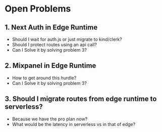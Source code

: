 # Open Problems

## 1. Next Auth in Edge Runtime

- Should I wait for auth.js or just migrate to kind/clerk?
- Should I protect routes using an api call?
- Can I Solve it by solving problem 3?

## 2. Mixpanel in Edge Runtime

- How to get around this hurdle?
- Can I Solve it by solving problem 3?

## 3. Should I migrate routes from edge runtime to serverless?

- Because we have the pro plan now?
- What would be the latency in serverless vs in that of edge?

